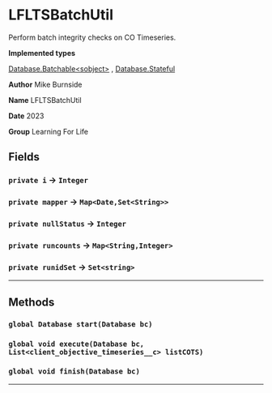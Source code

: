 # LFLTSBatchUtil

Perform batch integrity checks on CO Timeseries.


**Implemented types**

[Database.Batchable&lt;sobject&gt;](Database.Batchable&lt;sobject&gt;)
, 
[Database.Stateful](Database.Stateful)


**Author** Mike Burnside


**Name** LFLTSBatchUtil


**Date** 2023


**Group** Learning For Life

## Fields

### `private i` → `Integer`


### `private mapper` → `Map<Date,Set<String>>`


### `private nullStatus` → `Integer`


### `private runcounts` → `Map<String,Integer>`


### `private runidSet` → `Set<string>`


---
## Methods
### `global Database start(Database bc)`
### `global void execute(Database bc, List<client_objective_timeseries__c> listCOTS)`
### `global void finish(Database bc)`
---
